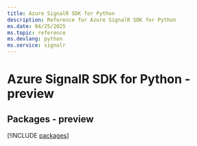 ```yaml
---
title: Azure SignalR SDK for Python
description: Reference for Azure SignalR SDK for Python
ms.date: 04/25/2025
ms.topic: reference
ms.devlang: python
ms.service: signalr
---
```

# Azure SignalR SDK for Python - preview
## Packages - preview
[!INCLUDE [packages](signalr-index.md)]